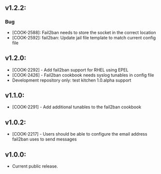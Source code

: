 ## v1.2.2:

### Bug

- [COOK-2588]: Fail2ban needs to store the socket in the correct location
- [COOK-2592]: fail2ban: Update jail file template to match current
  config file

## v1.2.0:

* [COOK-2292] - Add fail2ban support for RHEL using EPEL
* [COOK-2426] - Fail2ban cookbook needs syslog tunables in config file
* Development repository only: test kitchen 1.0.alpha support

## v1.1.0:

* [COOK-2291] - Add additional tunables to the fail2ban cookbook

## v1.0.2:

* [COOK-2217] - Users should be able to configure the email address
  fail2ban uses to send messages

## v1.0.0:

* Current public release.
